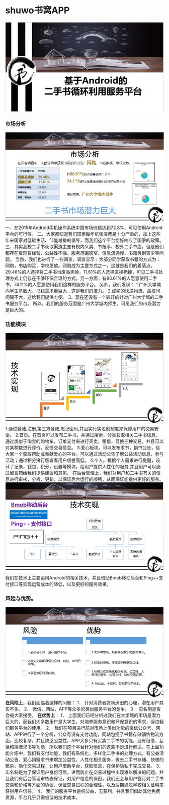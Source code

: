 # shuwo书窝APP
![](./images/0.PNG)
### 市场分析
![](./images/1.PNG)
一、在2015年Android手机操作系统中国市场份额达到72.8%，可见使用Android平台的可行性。
二、大家都知道我们国家每年纸张浪费是十分严重的，加上这些年来国家对低碳生活、节能减排的倡导，而我们这个平台恰好响应了国家的政策。
三、其实高校二手书获取渠道主要有校内义卖、书报亭、校外二手书店。但是他们都存在着短暂经营、公益性不强、服务范围狭窄、信息流通慢、书籍类别较少等问题。
当然，我们也进行了一些调查，调查显示：大部分同学获取书籍的方式为：网购，书店购买，学校发放。网购成为主要方式之一，这就是我们的着落点。29.46%的人选择将二手书当废品卖掉，11.61%的人选择直接扔掉，可见二手书处理方式上仍存在不够环保合理的方式。另一方面：有86.61%的人愿意使用二手书，74.11%的人愿意使用我们这样的服务平台。
另外，我们发现：
1.广州大学城内学生基数大，书籍需求量巨大，这是我们的潜力。
2.成熟的快递物流，高校间间隔不大，这给我们提供方便。
3．现在还没有一个较好的针对广州大学城的二手书服务平台。
所以，我们的服务范围是广州大学城内师生。可见我们的市场潜力是巨大的。

### 功能模块
![](./images/2.PNG)
1.通过登陆,注册,第三方登陆,忘记密码,并且实行实名制制度来保障用户的交易安全。
2.首页。在首页可以发布二手书，并通过搜索，分类获取相关二手书信息，通过类似于淘宝的购物车，订单支付来进行买卖，租借，互换三种交易。并且可以对某种数进行评价，反馈交易信息。
 3.爱心板块。可以发布求书，捐书公告，给大家一个获取帮助或奉献爱心的平台。可以通过活动公告了解公益活动信息，参与活动；通过积分排行版查看用户信誉高低。
4.个人。根据个人需求进行提醒，设计了记录，钱包，积分，设置等模块，给用户提供人性化的服务,并且用户可以通过留言箱给我们提供建议和意见。
在后台管理上，我们对用户和二手书有关的信息进行审核，分析，更新，以保证后台运行的顺畅，从而保证能提供更好的服务。
![](./images/3.PNG)
我们在技术上主要运用Android的相关技术，并且借助Bmob移动后台和Ping++支付接口等实现运营成本的降低，以及更好的服务效果。

### 风险与优势。
![](./images/4.PNG)
**在风险上**，我们面临着这样的问题：
1．	针对消费者贪新厌旧的心理，潜在用户其实不多。
2．	微信、网站、APP等众多的类似服务平台的竞争。
3．	实名制是否会被大家接受。
**在优势上**：
1．	上面我们已经分析过我们在大学城的市场是潜力巨大的，而我们大多数用户是大学生，对培养服务意识和环保意识的需求，促进我们服务平台的使用。
2．	我们在项目进行前对市场上类似功能的微信公众号、网站、APP进行了一个分析，公众号没有支付功能，网站包揽了书籍存储销售物流方面，比较复杂，并且缺乏公益性，APP大多只有买卖二手书的功能，没有租借、互换和捐赠求书等功能，所以我们这个平台针对他们的这些不足进行解决，在上面功能介绍中，我们有支付功能，我们有系统化，多样化二手书的处理方式，有公益活动公告、爱心捐赠求书来增加公益性，人性化相关服务，省去二手书存储、快递的繁杂，简化交易过程，让用户借助平台，获取信息，在保护隐私下完成交易。
3．	实名制是为了保证用户身份可信，进而防止在交易过程中出现难以解决的问题。并且我们有后台管理审核去保证，对用户信息的保密，我们还会与用户签订对二手书交易和价格等方面的协议，保证交易过程的合理性，以及后期通过学校相关证明来获得用户信任。
4．	我们的服务平台是纯公益，无获利，并且我们借助其他免费资源，平台几乎只需极低的技术成本。

